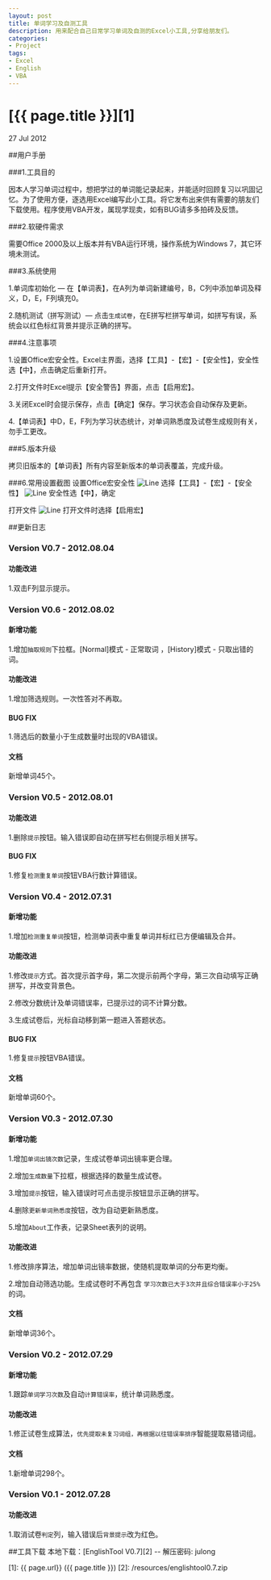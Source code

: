 ```yaml
---
layout: post
title: 单词学习及自测工具
description: 用来配合自己日常学习单词及自测的Excel小工具,分享给朋友们。
categories:
- Project
tags:
- Excel
- English
- VBA
---
```


# [{{ page.title }}][1]

27 Jul 2012

##用户手册

###1.工具目的

因本人学习单词过程中，想把学过的单词能记录起来，并能适时回顾复习以巩固记忆。为了使用方便，逐选用Excel编写此小工具。将它发布出来供有需要的朋友们下载使用。程序使用VBA开发，属现学现卖，如有BUG请多多拍砖及反馈。

###2.软硬件需求

需要Office 2000及以上版本并有VBA运行环境，操作系统为Windows 7，其它环境未测试。

###3.系统使用

1.单词库初始化 — 在【单词表】，在A列为单词新建编号，B，C列中添加单词及释义，D，E，F列填充0。

2.随机测试（拼写测试）— 点击`生成试卷`，在E拼写栏拼写单词，如拼写有误，系统会以红色标红背景并提示正确的拼写。

###4.注意事项

1.设置Office宏安全性。Excel主界面，选择【工具】-【宏】-【安全性】，安全性选【中】，点击确定后重新打开。

2.打开文件时Excel提示【安全警告】界面，点击【启用宏】。

3.关闭Excel时会提示保存，点击【确定】保存。学习状态会自动保存及更新。

4.【单词表】中D，E，F列为学习状态统计，对单词熟悉度及试卷生成规则有关，勿手工更改。

###5.版本升级

拷贝旧版本的【单词表】所有内容至新版本的单词表覆盖，完成升级。

###6.常用设置截图
设置Office宏安全性
![Line](/photos/englishtool/englishtool-1.png)
选择【工具】-【宏】-【安全性】
![Line](/photos/englishtool/englishtool-2.png)
安全性选【中】，确定

打开文件
![Line](/photos/englishtool/englishtool-3.png)
打开文件时选择【启用宏】

##更新日志

### Version V0.7 - 2012.08.04

#### 功能改进

1.双击F列显示提示。


### Version V0.6 - 2012.08.02

#### 新增功能

1.增加`抽取规则`下拉框。[Normal]模式 - 正常取词 ，[History]模式 - 只取出错的词。

#### 功能改进

1.增加筛选规则。一次性答对不再取。

#### BUG FIX

1.筛选后的数量小于生成数量时出现的VBA错误。

#### 文档

新增单词45个。  


### Version V0.5 - 2012.08.01

#### 功能改进

1.删除`提示`按钮。输入错误即自动在拼写栏右侧提示相关拼写。

#### BUG FIX

1.修复`检测重复单词`按钮VBA行数计算错误。     


### Version V0.4 - 2012.07.31

#### 新增功能

1.增加`检测重复单词`按钮，检测单词表中重复单词并标红已方便编辑及合并。

#### 功能改进

1.修改`提示`方式。首次提示首字母，第二次提示前两个字母，第三次自动填写正确拼写，并改变背景色。

2.修改分数统计及单词错误率，已提示过的词不计算分数。

3.生成试卷后，光标自动移到第一题进入答题状态。

#### BUG FIX

1.修复`提示`按钮VBA错误。   

#### 文档   

新增单词60个。  


### Version V0.3 - 2012.07.30

#### 新增功能

1.增加`单词出镜次数`记录，生成试卷单词出镜率更合理。

2.增加`生成数量`下拉框，根据选择的数量生成试卷。

3.增加`提示`按钮，输入错误时可点击提示按钮显示正确的拼写。

4.删除`更新单词熟悉度`按钮，改为自动更新熟悉度。

5.增加`About`工作表，记录Sheet表列的说明。 

#### 功能改进

1.修改排序算法，增加单词出镜率数据，使随机提取单词的分布更均衡。

2.增加自动筛选功能。生成试卷时不再包含 `学习次数已大于3次并且综合错误率小于25%` 的词。  

#### 文档

新增单词36个。  


### Version V0.2 - 2012.07.29

#### 新增功能

1.跟踪`单词学习次数`及自动`计算错误率`，统计单词熟悉度。

#### 功能改进

1.修正试卷生成算法，`优先提取未复习词组，再根据以往错误率排序`智能提取易错词组。

#### 文档

1.新增单词298个。  


### Version V0.1 - 2012.07.28

#### 功能改进

1.取消试卷`判定`列，输入错误后`背景提示`改为红色。


##工具下载
本地下载：[EnglishTool V0.7][2] -- 解压密码: julong


[1]:    {{ page.url}}  ({{ page.title }})
[2]: /resources/englishtool0.7.zip
